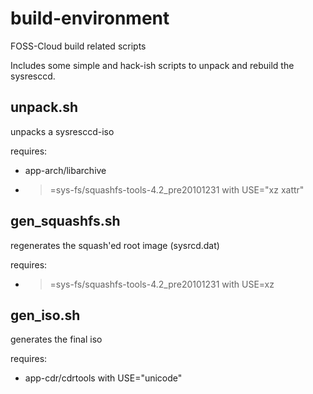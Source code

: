 build-environment
=================

FOSS-Cloud build related scripts

Includes some simple and hack-ish scripts to unpack and rebuild the sysresccd.

unpack.sh
---------

unpacks a sysresccd-iso

requires:
* app-arch/libarchive
* >=sys-fs/squashfs-tools-4.2_pre20101231 with USE="xz xattr"

gen_squashfs.sh
---------------

regenerates the squash'ed root image (sysrcd.dat)

requires:
* >=sys-fs/squashfs-tools-4.2_pre20101231 with USE=xz

gen_iso.sh
----------

generates the final iso

requires:
* app-cdr/cdrtools with USE="unicode"

